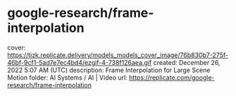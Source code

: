# google-research/frame-interpolation

cover: https://tjzk.replicate.delivery/models_models_cover_image/76b830b7-275f-46bf-9cf1-5ad7e7ec4bd4/ezgif-4-738f126aea.gif
created: December 26, 2022 5:07 AM (UTC)
description: Frame Interpolation for Large Scene Motion
folder: AI Systems / AI | Video
url: https://replicate.com/google-research/frame-interpolation